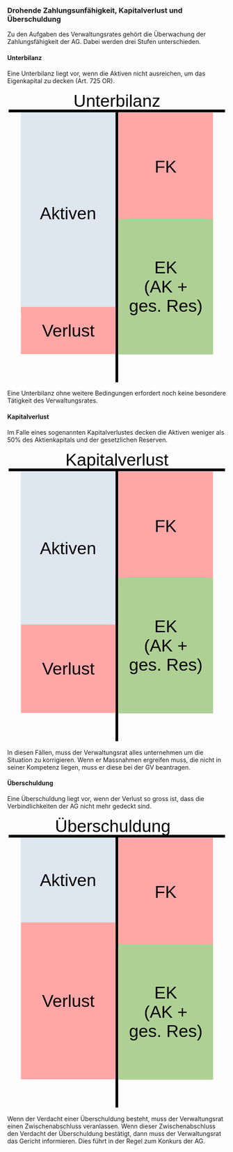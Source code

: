### Drohende Zahlungsunfähigkeit, Kapitalverlust und Überschuldung

Zu den Aufgaben des Verwaltungsrates gehört die Überwachung der
Zahlungsfähigkeit der AG. Dabei werden drei Stufen unterschieden.

#### Unterbilanz

Eine Unterbilanz liegt vor, wenn die Aktiven nicht ausreichen, um das
Eigenkapital zu decken (Art. 725 OR).

<svg
   version="1.2"
   width="100%"
   height="108.01mm"
   viewBox="0 0 8101.0002 10801"
   preserveAspectRatio="xMidYMid"
   fill-rule="evenodd"
   stroke-width="28.222"
   stroke-linejoin="round"
   xml:space="preserve"
   id="svg62"
   sodipodi:docname="231024_unterbilanz.svg"
   inkscape:version="1.3 (0e150ed6c4, 2023-07-21)"
   xmlns:inkscape="http://www.inkscape.org/namespaces/inkscape"
   xmlns:sodipodi="http://sodipodi.sourceforge.net/DTD/sodipodi-0.dtd"
   xmlns="http://www.w3.org/2000/svg"
   xmlns:svg="http://www.w3.org/2000/svg"
   xmlns:ooo="http://xml.openoffice.org/svg/export"><sodipodi:namedview
   id="namedview62"
   pagecolor="#ffffff"
   bordercolor="#000000"
   borderopacity="0.25"
   inkscape:showpageshadow="2"
   inkscape:pageopacity="0.0"
   inkscape:pagecheckerboard="0"
   inkscape:deskcolor="#d1d1d1"
   inkscape:document-units="mm"
   inkscape:zoom="0.48106061"
   inkscape:cx="284.7874"
   inkscape:cy="476.0315"
   inkscape:window-width="1280"
   inkscape:window-height="778"
   inkscape:window-x="-6"
   inkscape:window-y="-6"
   inkscape:window-maximized="1"
   inkscape:current-layer="svg62" />&#10; <defs
   class="ClipPathGroup"
   id="defs2">&#10;  <clipPath
   id="presentation_clip_path"
   clipPathUnits="userSpaceOnUse">&#10;   <rect
   x="0"
   y="0"
   width="21000"
   height="29700"
   id="rect1" />&#10;  </clipPath>&#10;  <clipPath
   id="presentation_clip_path_shrink"
   clipPathUnits="userSpaceOnUse">&#10;   <rect
   x="21"
   y="29"
   width="20958"
   height="29641"
   id="rect2" />&#10;  </clipPath>&#10; </defs>&#10; <defs
   id="defs27">&#10;  <font
   id="EmbeddedFont_1"
   horiz-adv-x="2048"
   horiz-origin-x="0"
   horiz-origin-y="0"
   vert-origin-x="512"
   vert-origin-y="768"
   vert-adv-y="1024">&#10;   <font-face
   font-family="Liberation Sans embedded"
   units-per-em="2048"
   font-weight="normal"
   font-style="normal"
   ascent="1852"
   descent="432"
   id="font-face2" />&#10;   <missing-glyph
   horiz-adv-x="2048"
   d="M 0,0 L 2047,0 2047,2047 0,2047 0,0 Z"
   id="missing-glyph2" />&#10;   <glyph
   unicode="z"
   horiz-adv-x="848"
   d="M 83,0 L 83,137 688,943 117,943 117,1082 901,1082 901,945 295,139 922,139 922,0 83,0 Z"
   id="glyph2" />&#10;   <glyph
   unicode="v"
   horiz-adv-x="1024"
   d="M 613,0 L 400,0 7,1082 199,1082 437,378 C 446,351 469,272 506,141 L 541,258 580,376 826,1082 1017,1082 613,0 Z"
   id="glyph3" />&#10;   <glyph
   unicode="u"
   horiz-adv-x="874"
   d="M 314,1082 L 314,396 C 314,325 321,269 335,230 349,191 371,162 402,145 433,128 478,119 537,119 624,119 692,149 742,208 792,267 817,350 817,455 L 817,1082 997,1082 997,231 C 997,105 999,28 1003,0 L 833,0 C 832,3 832,12 831,27 830,42 830,59 829,78 828,97 826,132 825,185 L 822,185 C 781,110 733,58 679,27 624,-4 557,-20 476,-20 357,-20 271,10 216,69 161,128 133,225 133,361 L 133,1082 314,1082 Z"
   id="glyph4" />&#10;   <glyph
   unicode="t"
   horiz-adv-x="531"
   d="M 554,8 C 495,-8 434,-16 372,-16 228,-16 156,66 156,229 L 156,951 31,951 31,1082 163,1082 216,1324 336,1324 336,1082 536,1082 536,951 336,951 336,268 C 336,216 345,180 362,159 379,138 408,127 450,127 474,127 509,132 554,141 L 554,8 Z"
   id="glyph5" />&#10;   <glyph
   unicode="s"
   horiz-adv-x="901"
   d="M 950,299 C 950,197 912,118 835,63 758,8 650,-20 511,-20 376,-20 273,2 200,47 127,91 79,160 57,254 L 216,285 C 231,227 263,185 311,158 359,131 426,117 511,117 602,117 669,131 712,159 754,187 775,229 775,285 775,328 760,362 731,389 702,416 654,438 589,455 L 460,489 C 357,516 283,542 240,568 196,593 162,624 137,661 112,698 100,743 100,796 100,895 135,970 206,1022 276,1073 378,1099 513,1099 632,1099 727,1078 798,1036 868,994 912,927 931,834 L 769,814 C 759,862 732,899 689,925 645,950 586,963 513,963 432,963 372,951 333,926 294,901 275,864 275,814 275,783 283,758 299,738 315,718 339,701 370,687 401,673 467,654 568,629 663,605 732,583 774,563 816,542 849,520 874,495 898,470 917,442 930,410 943,377 950,340 950,299 Z"
   id="glyph6" />&#10;   <glyph
   unicode="r"
   horiz-adv-x="522"
   d="M 142,0 L 142,830 C 142,906 140,990 136,1082 L 306,1082 C 311,959 314,886 314,861 L 318,861 C 347,954 380,1017 417,1051 454,1085 507,1102 575,1102 599,1102 623,1099 648,1092 L 648,927 C 624,934 592,937 552,937 477,937 420,905 381,841 342,776 322,684 322,564 L 322,0 142,0 Z"
   id="glyph7" />&#10;   <glyph
   unicode="n"
   horiz-adv-x="874"
   d="M 825,0 L 825,686 C 825,757 818,813 804,852 790,891 768,920 737,937 706,954 661,963 602,963 515,963 447,933 397,874 347,815 322,732 322,627 L 322,0 142,0 142,851 C 142,977 140,1054 136,1082 L 306,1082 C 307,1079 307,1070 308,1055 309,1040 310,1024 311,1005 312,986 313,950 314,897 L 317,897 C 358,972 406,1025 461,1056 515,1087 582,1102 663,1102 782,1102 869,1073 924,1014 979,955 1006,857 1006,721 L 1006,0 825,0 Z"
   id="glyph8" />&#10;   <glyph
   unicode="l"
   horiz-adv-x="195"
   d="M 138,0 L 138,1484 318,1484 318,0 138,0 Z"
   id="glyph9" />&#10;   <glyph
   unicode="k"
   horiz-adv-x="901"
   d="M 816,0 L 450,494 318,385 318,0 138,0 138,1484 318,1484 318,557 793,1082 1004,1082 565,617 1027,0 816,0 Z"
   id="glyph10" />&#10;   <glyph
   unicode="i"
   horiz-adv-x="187"
   d="M 137,1312 L 137,1484 317,1484 317,1312 137,1312 Z M 137,0 L 137,1082 317,1082 317,0 137,0 Z"
   id="glyph11" />&#10;   <glyph
   unicode="g"
   horiz-adv-x="936"
   d="M 548,-425 C 430,-425 336,-402 266,-355 196,-309 151,-243 131,-158 L 312,-132 C 324,-182 351,-220 392,-247 433,-274 486,-288 553,-288 732,-288 822,-183 822,27 L 822,201 820,201 C 786,132 739,80 680,45 621,10 551,-8 472,-8 339,-8 242,36 180,124 117,212 86,350 86,539 86,730 120,872 187,963 254,1054 355,1099 492,1099 569,1099 635,1082 692,1047 748,1012 791,962 822,897 L 824,897 C 824,917 825,952 828,1001 831,1050 833,1077 836,1082 L 1007,1082 C 1003,1046 1001,971 1001,858 L 1001,31 C 1001,-273 850,-425 548,-425 Z M 822,541 C 822,629 810,705 786,769 762,832 728,881 685,915 641,948 591,965 536,965 444,965 377,932 335,865 293,798 272,690 272,541 272,393 292,287 331,222 370,157 438,125 533,125 590,125 640,142 684,175 728,208 762,256 786,319 810,381 822,455 822,541 Z"
   id="glyph12" />&#10;   <glyph
   unicode="e"
   horiz-adv-x="972"
   d="M 276,503 C 276,379 302,283 353,216 404,149 479,115 578,115 656,115 719,131 766,162 813,193 844,233 861,281 L 1019,236 C 954,65 807,-20 578,-20 418,-20 296,28 213,123 129,218 87,360 87,548 87,727 129,864 213,959 296,1054 416,1102 571,1102 889,1102 1048,910 1048,527 L 1048,503 276,503 Z M 862,641 C 852,755 823,838 775,891 727,943 658,969 568,969 481,969 412,940 361,882 310,823 282,743 278,641 L 862,641 Z"
   id="glyph13" />&#10;   <glyph
   unicode="b"
   horiz-adv-x="927"
   d="M 1053,546 C 1053,169 920,-20 655,-20 573,-20 505,-5 451,25 396,54 352,102 318,168 L 316,168 C 316,147 315,116 312,74 309,31 307,7 306,0 L 132,0 C 136,36 138,110 138,223 L 138,1484 318,1484 318,1061 C 318,1018 317,967 314,908 L 318,908 C 351,977 396,1027 451,1057 506,1087 574,1102 655,1102 792,1102 892,1056 957,964 1021,872 1053,733 1053,546 Z M 864,540 C 864,691 844,800 804,865 764,930 699,963 609,963 508,963 434,928 388,859 341,790 318,680 318,529 318,387 341,282 386,215 431,147 505,113 607,113 698,113 763,147 804,214 844,281 864,389 864,540 Z"
   id="glyph14" />&#10;   <glyph
   unicode="a"
   horiz-adv-x="1060"
   d="M 414,-20 C 305,-20 224,9 169,66 114,123 87,202 87,302 87,414 124,500 198,560 271,620 390,652 554,656 L 797,660 797,719 C 797,807 778,870 741,908 704,946 645,965 565,965 484,965 426,951 389,924 352,897 330,853 323,793 L 135,810 C 166,1005 310,1102 569,1102 705,1102 807,1071 876,1009 945,946 979,856 979,738 L 979,272 C 979,219 986,179 1000,152 1014,125 1041,111 1080,111 1097,111 1117,113 1139,118 L 1139,6 C 1094,-5 1047,-10 1000,-10 933,-10 885,8 855,43 824,78 807,132 803,207 L 797,207 C 751,124 698,66 637,32 576,-3 501,-20 414,-20 Z M 455,115 C 521,115 580,130 631,160 682,190 723,231 753,284 782,336 797,390 797,445 L 797,534 600,530 C 515,529 451,520 408,504 364,488 330,463 307,430 284,397 272,353 272,299 272,240 288,195 320,163 351,131 396,115 455,115 Z"
   id="glyph15" />&#10;   <glyph
   unicode="V"
   horiz-adv-x="1350"
   d="M 782,0 L 584,0 9,1409 210,1409 600,417 684,168 768,417 1156,1409 1357,1409 782,0 Z"
   id="glyph16" />&#10;   <glyph
   unicode="U"
   horiz-adv-x="1165"
   d="M 731,-20 C 616,-20 515,1 429,43 343,85 276,146 229,226 182,306 158,401 158,512 L 158,1409 349,1409 349,528 C 349,399 382,302 447,235 512,168 607,135 730,135 857,135 955,170 1026,239 1096,308 1131,408 1131,541 L 1131,1409 1321,1409 1321,530 C 1321,416 1297,318 1249,235 1200,152 1132,89 1044,46 955,2 851,-20 731,-20 Z"
   id="glyph17" />&#10;   <glyph
   unicode="R"
   horiz-adv-x="1226"
   d="M 1164,0 L 798,585 359,585 359,0 168,0 168,1409 831,1409 C 990,1409 1112,1374 1199,1303 1285,1232 1328,1133 1328,1006 1328,901 1298,813 1237,742 1176,671 1091,626 984,607 L 1384,0 1164,0 Z M 1136,1004 C 1136,1086 1108,1149 1053,1192 997,1235 917,1256 812,1256 L 359,1256 359,736 820,736 C 921,736 999,760 1054,807 1109,854 1136,919 1136,1004 Z"
   id="glyph18" />&#10;   <glyph
   unicode="K"
   horiz-adv-x="1182"
   d="M 1106,0 L 543,680 359,540 359,0 168,0 168,1409 359,1409 359,703 1038,1409 1263,1409 663,797 1343,0 1106,0 Z"
   id="glyph19" />&#10;   <glyph
   unicode="F"
   horiz-adv-x="1006"
   d="M 359,1253 L 359,729 1145,729 1145,571 359,571 359,0 168,0 168,1409 1169,1409 1169,1253 359,1253 Z"
   id="glyph20" />&#10;   <glyph
   unicode="E"
   horiz-adv-x="1112"
   d="M 168,0 L 168,1409 1237,1409 1237,1253 359,1253 359,801 1177,801 1177,647 359,647 359,156 1278,156 1278,0 168,0 Z"
   id="glyph21" />&#10;   <glyph
   unicode="A"
   horiz-adv-x="1368"
   d="M 1167,0 L 1006,412 364,412 202,0 4,0 579,1409 796,1409 1362,0 1167,0 Z M 685,1265 L 676,1237 C 659,1182 635,1111 602,1024 L 422,561 949,561 768,1026 C 749,1072 731,1124 712,1182 L 685,1265 Z"
   id="glyph22" />&#10;   <glyph
   unicode="."
   horiz-adv-x="204"
   d="M 187,0 L 187,219 382,219 382,0 187,0 Z"
   id="glyph23" />&#10;   <glyph
   unicode="+"
   horiz-adv-x="998"
   d="M 671,608 L 671,180 524,180 524,608 100,608 100,754 524,754 524,1182 671,1182 671,754 1095,754 1095,608 671,608 Z"
   id="glyph24" />&#10;   <glyph
   unicode=")"
   horiz-adv-x="548"
   d="M 555,528 C 555,335 525,162 465,9 404,-144 311,-289 186,-424 L 12,-424 C 137,-284 229,-136 287,19 345,174 374,344 374,530 374,716 345,887 287,1042 228,1197 137,1345 12,1484 L 186,1484 C 312,1348 405,1203 465,1050 525,896 555,723 555,532 L 555,528 Z"
   id="glyph25" />&#10;   <glyph
   unicode="("
   horiz-adv-x="548"
   d="M 127,532 C 127,725 157,898 218,1051 278,1204 371,1349 496,1484 L 670,1484 C 545,1345 454,1198 396,1042 337,886 308,715 308,530 308,345 337,175 395,20 452,-135 544,-283 670,-424 L 496,-424 C 370,-288 277,-143 217,11 157,164 127,337 127,528 L 127,532 Z"
   id="glyph26" />&#10;   <glyph
   unicode=" "
   horiz-adv-x="564"
   id="glyph27" />&#10;  </font>&#10; </defs>&#10; <defs
   class="TextShapeIndex"
   id="defs28">&#10;  <g
   ooo:slide="id1"
   ooo:id-list="id3 id4 id5 id6 id7 id8 id9"
   id="g27" />&#10; </defs>&#10; <defs
   class="EmbeddedBulletChars"
   id="defs37">&#10;  <g
   id="bullet-char-template-57356"
   transform="matrix(4.8828125e-4,0,0,-4.8828125e-4,0,0)">&#10;   <path
   d="M 580,1141 1163,571 580,0 -4,571 Z"
   id="path28" />&#10;  </g>&#10;  <g
   id="bullet-char-template-57354"
   transform="matrix(4.8828125e-4,0,0,-4.8828125e-4,0,0)">&#10;   <path
   d="M 8,1128 H 1137 V 0 H 8 Z"
   id="path29" />&#10;  </g>&#10;  <g
   id="bullet-char-template-10146"
   transform="matrix(4.8828125e-4,0,0,-4.8828125e-4,0,0)">&#10;   <path
   d="M 174,0 602,739 174,1481 1456,739 Z M 1358,739 309,1346 659,739 Z"
   id="path30" />&#10;  </g>&#10;  <g
   id="bullet-char-template-10132"
   transform="matrix(4.8828125e-4,0,0,-4.8828125e-4,0,0)">&#10;   <path
   d="M 2015,739 1276,0 H 717 l 543,543 H 174 v 393 h 1086 l -543,545 h 557 z"
   id="path31" />&#10;  </g>&#10;  <g
   id="bullet-char-template-10007"
   transform="matrix(4.8828125e-4,0,0,-4.8828125e-4,0,0)">&#10;   <path
   d="m 0,-2 c -7,16 -16,29 -25,39 l 381,530 c -94,256 -141,385 -141,387 0,25 13,38 40,38 9,0 21,-2 34,-5 21,4 42,12 65,25 l 27,-13 111,-251 280,301 64,-25 24,25 c 21,-10 41,-24 62,-43 C 886,937 835,863 770,784 769,783 710,716 594,584 L 774,223 c 0,-27 -21,-55 -63,-84 l 16,-20 C 717,90 699,76 672,76 641,76 570,178 457,381 L 164,-76 c -22,-34 -53,-51 -92,-51 -42,0 -63,17 -64,51 -7,9 -10,24 -10,44 0,9 1,19 2,30 z"
   id="path32" />&#10;  </g>&#10;  <g
   id="bullet-char-template-10004"
   transform="matrix(4.8828125e-4,0,0,-4.8828125e-4,0,0)">&#10;   <path
   d="M 285,-33 C 182,-33 111,30 74,156 52,228 41,333 41,471 c 0,78 14,145 41,201 34,71 87,106 158,106 53,0 88,-31 106,-94 l 23,-176 c 8,-64 28,-97 59,-98 l 735,706 c 11,11 33,17 66,17 42,0 63,-15 63,-46 V 965 c 0,-36 -10,-64 -30,-84 L 442,47 C 390,-6 338,-33 285,-33 Z"
   id="path33" />&#10;  </g>&#10;  <g
   id="bullet-char-template-9679"
   transform="matrix(4.8828125e-4,0,0,-4.8828125e-4,0,0)">&#10;   <path
   d="M 813,0 C 632,0 489,54 383,161 276,268 223,411 223,592 c 0,181 53,324 160,431 106,107 249,161 430,161 179,0 323,-54 432,-161 108,-107 162,-251 162,-431 0,-180 -54,-324 -162,-431 C 1136,54 992,0 813,0 Z"
   id="path34" />&#10;  </g>&#10;  <g
   id="bullet-char-template-8226"
   transform="matrix(4.8828125e-4,0,0,-4.8828125e-4,0,0)">&#10;   <path
   d="m 346,457 c -73,0 -137,26 -191,78 -54,51 -81,114 -81,188 0,73 27,136 81,188 54,52 118,78 191,78 73,0 134,-26 185,-79 51,-51 77,-114 77,-187 0,-75 -25,-137 -76,-188 -50,-52 -112,-78 -186,-78 z"
   id="path35" />&#10;  </g>&#10;  <g
   id="bullet-char-template-8211"
   transform="matrix(4.8828125e-4,0,0,-4.8828125e-4,0,0)">&#10;   <path
   d="M -4,459 H 1135 V 606 H -4 Z"
   id="path36" />&#10;  </g>&#10;  <g
   id="bullet-char-template-61548"
   transform="matrix(4.8828125e-4,0,0,-4.8828125e-4,0,0)">&#10;   <path
   d="m 173,740 c 0,163 58,303 173,419 116,115 255,173 419,173 163,0 302,-58 418,-173 116,-116 174,-256 174,-419 0,-163 -58,-303 -174,-418 C 1067,206 928,148 765,148 601,148 462,206 346,322 231,437 173,577 173,740 Z"
   id="path37" />&#10;  </g>&#10; </defs>&#10; <g
   id="g37"
   transform="translate(-2950,-2275)">&#10;  <g
   id="id2"
   class="Master_Slide">&#10;   <g
   id="bg-id2"
   class="Background" />&#10;   <g
   id="bo-id2"
   class="BackgroundObjects" />&#10;  </g>&#10; </g>&#10; <g
   class="SlideGroup"
   id="g62"
   transform="translate(-2950,-2275)">&#10;  <g
   id="g61">&#10;   <g
   id="container-id1">&#10;    <g
   id="id1"
   class="Slide"
   clip-path="url(#presentation_clip_path)">&#10;     <g
   class="Page"
   id="g60">&#10;      <g
   class="com.sun.star.drawing.CustomShape"
   id="g40">&#10;       <g
   id="id3">&#10;        <rect
   class="BoundingBox"
   stroke="none"
   fill="none"
   x="4625"
   y="2275"
   width="4751"
   height="751"
   id="rect37" />&#10;        <path
   fill="#ffffff"
   fill-opacity="0"
   stroke="none"
   d="M 7000,3025 H 4625 v -750 h 4750 v 750 z"
   id="path38" />&#10;        <text
   class="SVGTextShape"
   id="text40"><tspan
     class="TextParagraph"
     font-family="'Liberation Sans', sans-serif"
     font-size="635px"
     font-weight="400"
     id="tspan40"><tspan
       class="TextPosition"
       x="5399"
       y="2870"
       id="tspan39"><tspan
         fill="#000000"
         stroke="none"
         style="white-space:pre"
         id="tspan38">Unterbilanz</tspan></tspan></tspan></text>&#10;       </g>&#10;      </g>&#10;      <g
   class="com.sun.star.drawing.LineShape"
   id="g41">&#10;       <g
   id="id4">&#10;        <rect
   class="BoundingBox"
   stroke="none"
   fill="none"
   x="2950"
   y="2975"
   width="8101"
   height="101"
   id="rect40" />&#10;        <path
   fill="none"
   stroke="#000000"
   stroke-width="100"
   stroke-linejoin="round"
   d="m 3000,3025 h 8000"
   id="path40" />&#10;       </g>&#10;      </g>&#10;      <g
   class="com.sun.star.drawing.LineShape"
   id="g42">&#10;       <g
   id="id5">&#10;        <rect
   class="BoundingBox"
   stroke="none"
   fill="none"
   x="6950"
   y="2975"
   width="101"
   height="10101"
   id="rect41" />&#10;        <path
   fill="none"
   stroke="#000000"
   stroke-width="100"
   stroke-linejoin="round"
   d="M 7000,3025 V 13025"
   id="path41" />&#10;       </g>&#10;      </g>&#10;      <g
   class="com.sun.star.drawing.CustomShape"
   id="g44">&#10;       <g
   id="id6">&#10;        <rect
   class="BoundingBox"
   stroke="none"
   fill="none"
   x="7055"
   y="3085"
   width="3501"
   height="4001"
   id="rect42" />&#10;        <path
   fill="#ffa6a6"
   stroke="none"
   d="M 8805,7085 H 7055 V 3085 h 3500 v 4000 z"
   id="path42" />&#10;        <text
   class="SVGTextShape"
   id="text44"><tspan
     class="TextParagraph"
     font-family="'Liberation Sans', sans-serif"
     font-size="635px"
     font-weight="400"
     id="tspan44"><tspan
       class="TextPosition"
       x="8398"
       y="5305"
       id="tspan43"><tspan
         fill="#000000"
         stroke="none"
         style="white-space:pre"
         id="tspan42">FK</tspan></tspan></tspan></text>&#10;       </g>&#10;      </g>&#10;      <g
   class="com.sun.star.drawing.CustomShape"
   id="g53">&#10;       <g
   id="id7">&#10;        <rect
   class="BoundingBox"
   stroke="none"
   fill="none"
   x="7060"
   y="7000"
   width="3501"
   height="5001"
   id="rect44" />&#10;        <path
   fill="#afd095"
   stroke="none"
   d="M 8810,12000 H 7060 V 7000 h 3500 v 5000 z"
   id="path44" />&#10;        <text
   class="SVGTextShape"
   id="text53"><tspan
     class="TextParagraph"
     font-family="'Liberation Sans', sans-serif"
     font-size="635px"
     font-weight="400"
     id="tspan47"><tspan
       class="TextPosition"
       x="8386"
       y="9009"
       id="tspan46"><tspan
         fill="#000000"
         stroke="none"
         style="white-space:pre"
         id="tspan45">EK</tspan></tspan></tspan><tspan
     class="TextParagraph"
     font-family="'Liberation Sans', sans-serif"
     font-size="635px"
     font-weight="400"
     id="tspan50"><tspan
       class="TextPosition"
       x="8005"
       y="9720"
       id="tspan49"><tspan
         fill="#000000"
         stroke="none"
         style="white-space:pre"
         id="tspan48">(AK +</tspan></tspan></tspan><tspan
     class="TextParagraph"
     font-family="'Liberation Sans', sans-serif"
     font-size="635px"
     font-weight="400"
     id="tspan53"><tspan
       class="TextPosition"
       x="7452"
       y="10431"
       id="tspan52"><tspan
         fill="#000000"
         stroke="none"
         style="white-space:pre"
         id="tspan51">ges. Res)</tspan></tspan></tspan></text>&#10;       </g>&#10;      </g>&#10;      <g
   class="com.sun.star.drawing.CustomShape"
   id="g56">&#10;       <g
   id="id8">&#10;        <rect
   class="BoundingBox"
   stroke="none"
   fill="none"
   x="3445"
   y="3084"
   width="3501"
   height="7416"
   id="rect53" />&#10;        <path
   fill="#dee6ef"
   stroke="none"
   d="M 5195,10499 H 3445 V 3084 h 3500 v 7415 z"
   id="path53" />&#10;        <text
   class="SVGTextShape"
   id="text56"><tspan
     class="TextParagraph"
     font-family="'Liberation Sans', sans-serif"
     font-size="635px"
     font-weight="400"
     id="tspan56"><tspan
       class="TextPosition"
       x="4155"
       y="7012"
       id="tspan55"><tspan
         fill="#000000"
         stroke="none"
         style="white-space:pre"
         id="tspan54">Aktiven</tspan></tspan></tspan></text>&#10;       </g>&#10;      </g>&#10;      <g
   class="com.sun.star.drawing.CustomShape"
   id="g59">&#10;       <g
   id="id9">&#10;        <rect
   class="BoundingBox"
   stroke="none"
   fill="none"
   x="3455"
   y="10249"
   width="3501"
   height="1736"
   id="rect56" />&#10;        <path
   fill="#ffa6a6"
   stroke="none"
   d="M 5205,11984 H 3455 v -1735 h 3500 v 1735 z"
   id="path56" />&#10;        <text
   class="SVGTextShape"
   id="text59"><tspan
     class="TextParagraph"
     font-family="'Liberation Sans', sans-serif"
     font-size="635px"
     font-weight="400"
     id="tspan59"><tspan
       class="TextPosition"
       x="4235"
       y="11337"
       id="tspan58"><tspan
         fill="#000000"
         stroke="none"
         style="white-space:pre"
         id="tspan57">Verlust</tspan></tspan></tspan></text>&#10;
         </g>&#10;      </g>&#10;     </g>&#10;    </g>&#10;   </g>&#10;
         </g>&#10; </g>&#10;</svg>
         
Eine Unterbilanz ohne weitere Bedingungen erfordert noch keine besondere
Tätigkeit des Verwaltungsrates.

#### Kapitalverlust

Im Falle eines sogenannten Kapitalverlustes decken die Aktiven weniger
als 50% des Aktienkapitals und der gesetzlichen Reserven.

<svg
   version="1.2"
   width="100%"
   height="108.01mm"
   viewBox="0 0 8101.0002 10801"
   preserveAspectRatio="xMidYMid"
   fill-rule="evenodd"
   stroke-width="28.222"
   stroke-linejoin="round"
   xml:space="preserve"
   id="svg60"
   sodipodi:docname="231024_kapitalverlust.svg"
   inkscape:version="1.3 (0e150ed6c4, 2023-07-21)"
   xmlns:inkscape="http://www.inkscape.org/namespaces/inkscape"
   xmlns:sodipodi="http://sodipodi.sourceforge.net/DTD/sodipodi-0.dtd"
   xmlns="http://www.w3.org/2000/svg"
   xmlns:svg="http://www.w3.org/2000/svg"
   xmlns:ooo="http://xml.openoffice.org/svg/export"><sodipodi:namedview
   id="namedview60"
   pagecolor="#ffffff"
   bordercolor="#000000"
   borderopacity="0.25"
   inkscape:showpageshadow="2"
   inkscape:pageopacity="0.0"
   inkscape:pagecheckerboard="0"
   inkscape:deskcolor="#d1d1d1"
   inkscape:document-units="mm"
   inkscape:zoom="0.48106061"
   inkscape:cx="284.7874"
   inkscape:cy="473.95276"
   inkscape:window-width="1280"
   inkscape:window-height="778"
   inkscape:window-x="-6"
   inkscape:window-y="-6"
   inkscape:window-maximized="1"
   inkscape:current-layer="svg60" />&#10; <defs
   class="ClipPathGroup"
   id="defs2">&#10;  <clipPath
   id="presentation_clip_path"
   clipPathUnits="userSpaceOnUse">&#10;   <rect
   x="0"
   y="0"
   width="21000"
   height="29700"
   id="rect1" />&#10;  </clipPath>&#10;  <clipPath
   id="presentation_clip_path_shrink"
   clipPathUnits="userSpaceOnUse">&#10;   <rect
   x="21"
   y="29"
   width="20958"
   height="29641"
   id="rect2" />&#10;  </clipPath>&#10; </defs>&#10; <defs
   id="defs25">&#10;  <font
   id="EmbeddedFont_1"
   horiz-adv-x="2048"
   horiz-origin-x="0"
   horiz-origin-y="0"
   vert-origin-x="512"
   vert-origin-y="768"
   vert-adv-y="1024">&#10;   <font-face
   font-family="Liberation Sans embedded"
   units-per-em="2048"
   font-weight="normal"
   font-style="normal"
   ascent="1852"
   descent="432"
   id="font-face2" />&#10;   <missing-glyph
   horiz-adv-x="2048"
   d="M 0,0 L 2047,0 2047,2047 0,2047 0,0 Z"
   id="missing-glyph2" />&#10;   <glyph
   unicode="v"
   horiz-adv-x="1024"
   d="M 613,0 L 400,0 7,1082 199,1082 437,378 C 446,351 469,272 506,141 L 541,258 580,376 826,1082 1017,1082 613,0 Z"
   id="glyph2" />&#10;   <glyph
   unicode="u"
   horiz-adv-x="874"
   d="M 314,1082 L 314,396 C 314,325 321,269 335,230 349,191 371,162 402,145 433,128 478,119 537,119 624,119 692,149 742,208 792,267 817,350 817,455 L 817,1082 997,1082 997,231 C 997,105 999,28 1003,0 L 833,0 C 832,3 832,12 831,27 830,42 830,59 829,78 828,97 826,132 825,185 L 822,185 C 781,110 733,58 679,27 624,-4 557,-20 476,-20 357,-20 271,10 216,69 161,128 133,225 133,361 L 133,1082 314,1082 Z"
   id="glyph3" />&#10;   <glyph
   unicode="t"
   horiz-adv-x="531"
   d="M 554,8 C 495,-8 434,-16 372,-16 228,-16 156,66 156,229 L 156,951 31,951 31,1082 163,1082 216,1324 336,1324 336,1082 536,1082 536,951 336,951 336,268 C 336,216 345,180 362,159 379,138 408,127 450,127 474,127 509,132 554,141 L 554,8 Z"
   id="glyph4" />&#10;   <glyph
   unicode="s"
   horiz-adv-x="901"
   d="M 950,299 C 950,197 912,118 835,63 758,8 650,-20 511,-20 376,-20 273,2 200,47 127,91 79,160 57,254 L 216,285 C 231,227 263,185 311,158 359,131 426,117 511,117 602,117 669,131 712,159 754,187 775,229 775,285 775,328 760,362 731,389 702,416 654,438 589,455 L 460,489 C 357,516 283,542 240,568 196,593 162,624 137,661 112,698 100,743 100,796 100,895 135,970 206,1022 276,1073 378,1099 513,1099 632,1099 727,1078 798,1036 868,994 912,927 931,834 L 769,814 C 759,862 732,899 689,925 645,950 586,963 513,963 432,963 372,951 333,926 294,901 275,864 275,814 275,783 283,758 299,738 315,718 339,701 370,687 401,673 467,654 568,629 663,605 732,583 774,563 816,542 849,520 874,495 898,470 917,442 930,410 943,377 950,340 950,299 Z"
   id="glyph5" />&#10;   <glyph
   unicode="r"
   horiz-adv-x="522"
   d="M 142,0 L 142,830 C 142,906 140,990 136,1082 L 306,1082 C 311,959 314,886 314,861 L 318,861 C 347,954 380,1017 417,1051 454,1085 507,1102 575,1102 599,1102 623,1099 648,1092 L 648,927 C 624,934 592,937 552,937 477,937 420,905 381,841 342,776 322,684 322,564 L 322,0 142,0 Z"
   id="glyph6" />&#10;   <glyph
   unicode="p"
   horiz-adv-x="927"
   d="M 1053,546 C 1053,169 920,-20 655,-20 488,-20 376,43 319,168 L 314,168 C 317,163 318,106 318,-2 L 318,-425 138,-425 138,861 C 138,972 136,1046 132,1082 L 306,1082 C 307,1079 308,1070 309,1054 310,1037 312,1012 314,978 315,944 316,921 316,908 L 320,908 C 352,975 394,1024 447,1055 500,1086 569,1101 655,1101 788,1101 888,1056 954,967 1020,878 1053,737 1053,546 Z M 864,542 C 864,693 844,800 803,865 762,930 698,962 609,962 538,962 482,947 442,917 401,887 371,840 350,777 329,713 318,630 318,528 318,386 341,281 386,214 431,147 505,113 607,113 696,113 762,146 803,212 844,277 864,387 864,542 Z"
   id="glyph7" />&#10;   <glyph
   unicode="n"
   horiz-adv-x="874"
   d="M 825,0 L 825,686 C 825,757 818,813 804,852 790,891 768,920 737,937 706,954 661,963 602,963 515,963 447,933 397,874 347,815 322,732 322,627 L 322,0 142,0 142,851 C 142,977 140,1054 136,1082 L 306,1082 C 307,1079 307,1070 308,1055 309,1040 310,1024 311,1005 312,986 313,950 314,897 L 317,897 C 358,972 406,1025 461,1056 515,1087 582,1102 663,1102 782,1102 869,1073 924,1014 979,955 1006,857 1006,721 L 1006,0 825,0 Z"
   id="glyph8" />&#10;   <glyph
   unicode="l"
   horiz-adv-x="195"
   d="M 138,0 L 138,1484 318,1484 318,0 138,0 Z"
   id="glyph9" />&#10;   <glyph
   unicode="k"
   horiz-adv-x="901"
   d="M 816,0 L 450,494 318,385 318,0 138,0 138,1484 318,1484 318,557 793,1082 1004,1082 565,617 1027,0 816,0 Z"
   id="glyph10" />&#10;   <glyph
   unicode="i"
   horiz-adv-x="187"
   d="M 137,1312 L 137,1484 317,1484 317,1312 137,1312 Z M 137,0 L 137,1082 317,1082 317,0 137,0 Z"
   id="glyph11" />&#10;   <glyph
   unicode="g"
   horiz-adv-x="936"
   d="M 548,-425 C 430,-425 336,-402 266,-355 196,-309 151,-243 131,-158 L 312,-132 C 324,-182 351,-220 392,-247 433,-274 486,-288 553,-288 732,-288 822,-183 822,27 L 822,201 820,201 C 786,132 739,80 680,45 621,10 551,-8 472,-8 339,-8 242,36 180,124 117,212 86,350 86,539 86,730 120,872 187,963 254,1054 355,1099 492,1099 569,1099 635,1082 692,1047 748,1012 791,962 822,897 L 824,897 C 824,917 825,952 828,1001 831,1050 833,1077 836,1082 L 1007,1082 C 1003,1046 1001,971 1001,858 L 1001,31 C 1001,-273 850,-425 548,-425 Z M 822,541 C 822,629 810,705 786,769 762,832 728,881 685,915 641,948 591,965 536,965 444,965 377,932 335,865 293,798 272,690 272,541 272,393 292,287 331,222 370,157 438,125 533,125 590,125 640,142 684,175 728,208 762,256 786,319 810,381 822,455 822,541 Z"
   id="glyph12" />&#10;   <glyph
   unicode="e"
   horiz-adv-x="972"
   d="M 276,503 C 276,379 302,283 353,216 404,149 479,115 578,115 656,115 719,131 766,162 813,193 844,233 861,281 L 1019,236 C 954,65 807,-20 578,-20 418,-20 296,28 213,123 129,218 87,360 87,548 87,727 129,864 213,959 296,1054 416,1102 571,1102 889,1102 1048,910 1048,527 L 1048,503 276,503 Z M 862,641 C 852,755 823,838 775,891 727,943 658,969 568,969 481,969 412,940 361,882 310,823 282,743 278,641 L 862,641 Z"
   id="glyph13" />&#10;   <glyph
   unicode="a"
   horiz-adv-x="1060"
   d="M 414,-20 C 305,-20 224,9 169,66 114,123 87,202 87,302 87,414 124,500 198,560 271,620 390,652 554,656 L 797,660 797,719 C 797,807 778,870 741,908 704,946 645,965 565,965 484,965 426,951 389,924 352,897 330,853 323,793 L 135,810 C 166,1005 310,1102 569,1102 705,1102 807,1071 876,1009 945,946 979,856 979,738 L 979,272 C 979,219 986,179 1000,152 1014,125 1041,111 1080,111 1097,111 1117,113 1139,118 L 1139,6 C 1094,-5 1047,-10 1000,-10 933,-10 885,8 855,43 824,78 807,132 803,207 L 797,207 C 751,124 698,66 637,32 576,-3 501,-20 414,-20 Z M 455,115 C 521,115 580,130 631,160 682,190 723,231 753,284 782,336 797,390 797,445 L 797,534 600,530 C 515,529 451,520 408,504 364,488 330,463 307,430 284,397 272,353 272,299 272,240 288,195 320,163 351,131 396,115 455,115 Z"
   id="glyph14" />&#10;   <glyph
   unicode="V"
   horiz-adv-x="1350"
   d="M 782,0 L 584,0 9,1409 210,1409 600,417 684,168 768,417 1156,1409 1357,1409 782,0 Z"
   id="glyph15" />&#10;   <glyph
   unicode="R"
   horiz-adv-x="1226"
   d="M 1164,0 L 798,585 359,585 359,0 168,0 168,1409 831,1409 C 990,1409 1112,1374 1199,1303 1285,1232 1328,1133 1328,1006 1328,901 1298,813 1237,742 1176,671 1091,626 984,607 L 1384,0 1164,0 Z M 1136,1004 C 1136,1086 1108,1149 1053,1192 997,1235 917,1256 812,1256 L 359,1256 359,736 820,736 C 921,736 999,760 1054,807 1109,854 1136,919 1136,1004 Z"
   id="glyph16" />&#10;   <glyph
   unicode="K"
   horiz-adv-x="1182"
   d="M 1106,0 L 543,680 359,540 359,0 168,0 168,1409 359,1409 359,703 1038,1409 1263,1409 663,797 1343,0 1106,0 Z"
   id="glyph17" />&#10;   <glyph
   unicode="F"
   horiz-adv-x="1006"
   d="M 359,1253 L 359,729 1145,729 1145,571 359,571 359,0 168,0 168,1409 1169,1409 1169,1253 359,1253 Z"
   id="glyph18" />&#10;   <glyph
   unicode="E"
   horiz-adv-x="1112"
   d="M 168,0 L 168,1409 1237,1409 1237,1253 359,1253 359,801 1177,801 1177,647 359,647 359,156 1278,156 1278,0 168,0 Z"
   id="glyph19" />&#10;   <glyph
   unicode="A"
   horiz-adv-x="1368"
   d="M 1167,0 L 1006,412 364,412 202,0 4,0 579,1409 796,1409 1362,0 1167,0 Z M 685,1265 L 676,1237 C 659,1182 635,1111 602,1024 L 422,561 949,561 768,1026 C 749,1072 731,1124 712,1182 L 685,1265 Z"
   id="glyph20" />&#10;   <glyph
   unicode="."
   horiz-adv-x="204"
   d="M 187,0 L 187,219 382,219 382,0 187,0 Z"
   id="glyph21" />&#10;   <glyph
   unicode="+"
   horiz-adv-x="998"
   d="M 671,608 L 671,180 524,180 524,608 100,608 100,754 524,754 524,1182 671,1182 671,754 1095,754 1095,608 671,608 Z"
   id="glyph22" />&#10;   <glyph
   unicode=")"
   horiz-adv-x="548"
   d="M 555,528 C 555,335 525,162 465,9 404,-144 311,-289 186,-424 L 12,-424 C 137,-284 229,-136 287,19 345,174 374,344 374,530 374,716 345,887 287,1042 228,1197 137,1345 12,1484 L 186,1484 C 312,1348 405,1203 465,1050 525,896 555,723 555,532 L 555,528 Z"
   id="glyph23" />&#10;   <glyph
   unicode="("
   horiz-adv-x="548"
   d="M 127,532 C 127,725 157,898 218,1051 278,1204 371,1349 496,1484 L 670,1484 C 545,1345 454,1198 396,1042 337,886 308,715 308,530 308,345 337,175 395,20 452,-135 544,-283 670,-424 L 496,-424 C 370,-288 277,-143 217,11 157,164 127,337 127,528 L 127,532 Z"
   id="glyph24" />&#10;   <glyph
   unicode=" "
   horiz-adv-x="564"
   id="glyph25" />&#10;  </font>&#10; </defs>&#10; <defs
   class="TextShapeIndex"
   id="defs26">&#10;  <g
   ooo:slide="id1"
   ooo:id-list="id3 id4 id5 id6 id7 id8 id9"
   id="g25" />&#10; </defs>&#10; <defs
   class="EmbeddedBulletChars"
   id="defs35">&#10;  <g
   id="bullet-char-template-57356"
   transform="matrix(4.8828125e-4,0,0,-4.8828125e-4,0,0)">&#10;   <path
   d="M 580,1141 1163,571 580,0 -4,571 Z"
   id="path26" />&#10;  </g>&#10;  <g
   id="bullet-char-template-57354"
   transform="matrix(4.8828125e-4,0,0,-4.8828125e-4,0,0)">&#10;   <path
   d="M 8,1128 H 1137 V 0 H 8 Z"
   id="path27" />&#10;  </g>&#10;  <g
   id="bullet-char-template-10146"
   transform="matrix(4.8828125e-4,0,0,-4.8828125e-4,0,0)">&#10;   <path
   d="M 174,0 602,739 174,1481 1456,739 Z M 1358,739 309,1346 659,739 Z"
   id="path28" />&#10;  </g>&#10;  <g
   id="bullet-char-template-10132"
   transform="matrix(4.8828125e-4,0,0,-4.8828125e-4,0,0)">&#10;   <path
   d="M 2015,739 1276,0 H 717 l 543,543 H 174 v 393 h 1086 l -543,545 h 557 z"
   id="path29" />&#10;  </g>&#10;  <g
   id="bullet-char-template-10007"
   transform="matrix(4.8828125e-4,0,0,-4.8828125e-4,0,0)">&#10;   <path
   d="m 0,-2 c -7,16 -16,29 -25,39 l 381,530 c -94,256 -141,385 -141,387 0,25 13,38 40,38 9,0 21,-2 34,-5 21,4 42,12 65,25 l 27,-13 111,-251 280,301 64,-25 24,25 c 21,-10 41,-24 62,-43 C 886,937 835,863 770,784 769,783 710,716 594,584 L 774,223 c 0,-27 -21,-55 -63,-84 l 16,-20 C 717,90 699,76 672,76 641,76 570,178 457,381 L 164,-76 c -22,-34 -53,-51 -92,-51 -42,0 -63,17 -64,51 -7,9 -10,24 -10,44 0,9 1,19 2,30 z"
   id="path30" />&#10;  </g>&#10;  <g
   id="bullet-char-template-10004"
   transform="matrix(4.8828125e-4,0,0,-4.8828125e-4,0,0)">&#10;   <path
   d="M 285,-33 C 182,-33 111,30 74,156 52,228 41,333 41,471 c 0,78 14,145 41,201 34,71 87,106 158,106 53,0 88,-31 106,-94 l 23,-176 c 8,-64 28,-97 59,-98 l 735,706 c 11,11 33,17 66,17 42,0 63,-15 63,-46 V 965 c 0,-36 -10,-64 -30,-84 L 442,47 C 390,-6 338,-33 285,-33 Z"
   id="path31" />&#10;  </g>&#10;  <g
   id="bullet-char-template-9679"
   transform="matrix(4.8828125e-4,0,0,-4.8828125e-4,0,0)">&#10;   <path
   d="M 813,0 C 632,0 489,54 383,161 276,268 223,411 223,592 c 0,181 53,324 160,431 106,107 249,161 430,161 179,0 323,-54 432,-161 108,-107 162,-251 162,-431 0,-180 -54,-324 -162,-431 C 1136,54 992,0 813,0 Z"
   id="path32" />&#10;  </g>&#10;  <g
   id="bullet-char-template-8226"
   transform="matrix(4.8828125e-4,0,0,-4.8828125e-4,0,0)">&#10;   <path
   d="m 346,457 c -73,0 -137,26 -191,78 -54,51 -81,114 -81,188 0,73 27,136 81,188 54,52 118,78 191,78 73,0 134,-26 185,-79 51,-51 77,-114 77,-187 0,-75 -25,-137 -76,-188 -50,-52 -112,-78 -186,-78 z"
   id="path33" />&#10;  </g>&#10;  <g
   id="bullet-char-template-8211"
   transform="matrix(4.8828125e-4,0,0,-4.8828125e-4,0,0)">&#10;   <path
   d="M -4,459 H 1135 V 606 H -4 Z"
   id="path34" />&#10;  </g>&#10;  <g
   id="bullet-char-template-61548"
   transform="matrix(4.8828125e-4,0,0,-4.8828125e-4,0,0)">&#10;   <path
   d="m 173,740 c 0,163 58,303 173,419 116,115 255,173 419,173 163,0 302,-58 418,-173 116,-116 174,-256 174,-419 0,-163 -58,-303 -174,-418 C 1067,206 928,148 765,148 601,148 462,206 346,322 231,437 173,577 173,740 Z"
   id="path35" />&#10;  </g>&#10; </defs>&#10; <g
   id="g35"
   transform="translate(-2950,-2300)">&#10;  <g
   id="id2"
   class="Master_Slide">&#10;   <g
   id="bg-id2"
   class="Background" />&#10;   <g
   id="bo-id2"
   class="BackgroundObjects" />&#10;  </g>&#10; </g>&#10; <g
   class="SlideGroup"
   id="g60"
   transform="translate(-2950,-2300)">&#10;  <g
   id="g59">&#10;   <g
   id="container-id1">&#10;    <g
   id="id1"
   class="Slide"
   clip-path="url(#presentation_clip_path)">&#10;     <g
   class="Page"
   id="g58">&#10;      <g
   class="com.sun.star.drawing.CustomShape"
   id="g38">&#10;       <g
   id="id3">&#10;        <rect
   class="BoundingBox"
   stroke="none"
   fill="none"
   x="4625"
   y="2300"
   width="4751"
   height="751"
   id="rect35" />&#10;        <path
   fill="#ffffff"
   fill-opacity="0"
   stroke="none"
   d="M 7000,3050 H 4625 v -750 h 4750 v 750 z"
   id="path36" />&#10;        <text
   class="SVGTextShape"
   id="text38"><tspan
     class="TextParagraph"
     font-family="'Liberation Sans', sans-serif"
     font-size="635px"
     font-weight="400"
     id="tspan38"><tspan
       class="TextPosition"
       x="5098"
       y="2895"
       id="tspan37"><tspan
         fill="#000000"
         stroke="none"
         style="white-space:pre"
         id="tspan36">Kapitalverlust</tspan></tspan></tspan></text>&#10;       </g>&#10;      </g>&#10;      <g
   class="com.sun.star.drawing.LineShape"
   id="g39">&#10;       <g
   id="id4">&#10;        <rect
   class="BoundingBox"
   stroke="none"
   fill="none"
   x="2950"
   y="3000"
   width="8101"
   height="101"
   id="rect38" />&#10;        <path
   fill="none"
   stroke="#000000"
   stroke-width="100"
   stroke-linejoin="round"
   d="m 3000,3050 h 8000"
   id="path38" />&#10;       </g>&#10;      </g>&#10;      <g
   class="com.sun.star.drawing.LineShape"
   id="g40">&#10;       <g
   id="id5">&#10;        <rect
   class="BoundingBox"
   stroke="none"
   fill="none"
   x="6950"
   y="3000"
   width="101"
   height="10101"
   id="rect39" />&#10;        <path
   fill="none"
   stroke="#000000"
   stroke-width="100"
   stroke-linejoin="round"
   d="M 7000,3050 V 13050"
   id="path39" />&#10;       </g>&#10;      </g>&#10;      <g
   class="com.sun.star.drawing.CustomShape"
   id="g42">&#10;       <g
   id="id6">&#10;        <rect
   class="BoundingBox"
   stroke="none"
   fill="none"
   x="7055"
   y="3110"
   width="3501"
   height="4001"
   id="rect40" />&#10;        <path
   fill="#ffa6a6"
   stroke="none"
   d="M 8805,7110 H 7055 V 3110 h 3500 v 4000 z"
   id="path40" />&#10;        <text
   class="SVGTextShape"
   id="text42"><tspan
     class="TextParagraph"
     font-family="'Liberation Sans', sans-serif"
     font-size="635px"
     font-weight="400"
     id="tspan42"><tspan
       class="TextPosition"
       x="8398"
       y="5330"
       id="tspan41"><tspan
         fill="#000000"
         stroke="none"
         style="white-space:pre"
         id="tspan40">FK</tspan></tspan></tspan></text>&#10;       </g>&#10;      </g>&#10;      <g
   class="com.sun.star.drawing.CustomShape"
   id="g51">&#10;       <g
   id="id7">&#10;        <rect
   class="BoundingBox"
   stroke="none"
   fill="none"
   x="7060"
   y="7025"
   width="3501"
   height="5001"
   id="rect42" />&#10;        <path
   fill="#afd095"
   stroke="none"
   d="M 8810,12025 H 7060 V 7025 h 3500 v 5000 z"
   id="path42" />&#10;        <text
   class="SVGTextShape"
   id="text51"><tspan
     class="TextParagraph"
     font-family="'Liberation Sans', sans-serif"
     font-size="635px"
     font-weight="400"
     id="tspan45"><tspan
       class="TextPosition"
       x="8386"
       y="9034"
       id="tspan44"><tspan
         fill="#000000"
         stroke="none"
         style="white-space:pre"
         id="tspan43">EK</tspan></tspan></tspan><tspan
     class="TextParagraph"
     font-family="'Liberation Sans', sans-serif"
     font-size="635px"
     font-weight="400"
     id="tspan48"><tspan
       class="TextPosition"
       x="8005"
       y="9745"
       id="tspan47"><tspan
         fill="#000000"
         stroke="none"
         style="white-space:pre"
         id="tspan46">(AK +</tspan></tspan></tspan><tspan
     class="TextParagraph"
     font-family="'Liberation Sans', sans-serif"
     font-size="635px"
     font-weight="400"
     id="tspan51"><tspan
       class="TextPosition"
       x="7452"
       y="10456"
       id="tspan50"><tspan
         fill="#000000"
         stroke="none"
         style="white-space:pre"
         id="tspan49">ges. Res)</tspan></tspan></tspan></text>&#10;       </g>&#10;      </g>&#10;      <g
   class="com.sun.star.drawing.CustomShape"
   id="g54">&#10;       <g
   id="id8">&#10;        <rect
   class="BoundingBox"
   stroke="none"
   fill="none"
   x="3445"
   y="3110"
   width="3501"
   height="5641"
   id="rect51" />&#10;        <path
   fill="#dee6ef"
   stroke="none"
   d="M 5195,8750 H 3445 V 3110 h 3500 v 5640 z"
   id="path51" />&#10;        <text
   class="SVGTextShape"
   id="text54"><tspan
     class="TextParagraph"
     font-family="'Liberation Sans', sans-serif"
     font-size="635px"
     font-weight="400"
     id="tspan54"><tspan
       class="TextPosition"
       x="4155"
       y="6150"
       id="tspan53"><tspan
         fill="#000000"
         stroke="none"
         style="white-space:pre"
         id="tspan52">Aktiven</tspan></tspan></tspan></text>&#10;       </g>&#10;      </g>&#10;      <g
   class="com.sun.star.drawing.CustomShape"
   id="g57">&#10;       <g
   id="id9">&#10;        <rect
   class="BoundingBox"
   stroke="none"
   fill="none"
   x="3455"
   y="8750"
   width="3501"
   height="3261"
   id="rect54" />&#10;        <path
   fill="#ffa6a6"
   stroke="none"
   d="M 5205,12010 H 3455 V 8750 h 3500 v 3260 z"
   id="path54" />&#10;        <text
   class="SVGTextShape"
   id="text57"><tspan
     class="TextParagraph"
     font-family="'Liberation Sans', sans-serif"
     font-size="635px"
     font-weight="400"
     id="tspan57"><tspan
       class="TextPosition"
       x="4235"
       y="10600"
       id="tspan56"><tspan
         fill="#000000"
         stroke="none"
         style="white-space:pre"
         id="tspan55">Verlust</tspan></tspan></tspan></text>&#10;
         </g>&#10;      </g>&#10;     </g>&#10;    </g>&#10;   </g>&#10;
         </g>&#10; </g>&#10;</svg>
         
In diesen Fällen, muss der Verwaltungsrat alles unternehmen um die
Situation zu korrigieren. Wenn er Massnahmen ergreifen muss, die nicht
in seiner Kompetenz liegen, muss er diese bei der GV beantragen.


#### Überschuldung

Eine Überschuldung liegt vor, wenn der Verlust so gross ist, dass die
Verbindlichkeiten der AG nicht mehr gedeckt sind.

<svg
   version="1.2"
   width="100%"
   height="108.01mm"
   viewBox="0 0 8101.0002 10801"
   preserveAspectRatio="xMidYMid"
   fill-rule="evenodd"
   stroke-width="28.222"
   stroke-linejoin="round"
   xml:space="preserve"
   id="svg63"
   sodipodi:docname="231024_ueberschuldung.svg"
   inkscape:version="1.3 (0e150ed6c4, 2023-07-21)"
   xmlns:inkscape="http://www.inkscape.org/namespaces/inkscape"
   xmlns:sodipodi="http://sodipodi.sourceforge.net/DTD/sodipodi-0.dtd"
   xmlns="http://www.w3.org/2000/svg"
   xmlns:svg="http://www.w3.org/2000/svg"
   xmlns:ooo="http://xml.openoffice.org/svg/export"><sodipodi:namedview
   id="namedview63"
   pagecolor="#ffffff"
   bordercolor="#000000"
   borderopacity="0.25"
   inkscape:showpageshadow="2"
   inkscape:pageopacity="0.0"
   inkscape:pagecheckerboard="0"
   inkscape:deskcolor="#d1d1d1"
   inkscape:document-units="mm"
   inkscape:zoom="0.48106061"
   inkscape:cx="284.7874"
   inkscape:cy="473.95276"
   inkscape:window-width="1280"
   inkscape:window-height="778"
   inkscape:window-x="-6"
   inkscape:window-y="-6"
   inkscape:window-maximized="1"
   inkscape:current-layer="svg63" />&#10; <defs
   class="ClipPathGroup"
   id="defs2">&#10;  <clipPath
   id="presentation_clip_path"
   clipPathUnits="userSpaceOnUse">&#10;   <rect
   x="0"
   y="0"
   width="21000"
   height="29700"
   id="rect1" />&#10;  </clipPath>&#10;  <clipPath
   id="presentation_clip_path_shrink"
   clipPathUnits="userSpaceOnUse">&#10;   <rect
   x="21"
   y="29"
   width="20958"
   height="29641"
   id="rect2" />&#10;  </clipPath>&#10; </defs>&#10; <defs
   id="defs28">&#10;  <font
   id="EmbeddedFont_1"
   horiz-adv-x="2048"
   horiz-origin-x="0"
   horiz-origin-y="0"
   vert-origin-x="512"
   vert-origin-y="768"
   vert-adv-y="1024">&#10;   <font-face
   font-family="Liberation Sans embedded"
   units-per-em="2048"
   font-weight="normal"
   font-style="normal"
   ascent="1852"
   descent="432"
   id="font-face2" />&#10;   <missing-glyph
   horiz-adv-x="2048"
   d="M 0,0 L 2047,0 2047,2047 0,2047 0,0 Z"
   id="missing-glyph2" />&#10;   <glyph
   unicode="Ü"
   horiz-adv-x="1165"
   d="M 731,-20 C 616,-20 515,1 429,43 343,85 276,146 229,226 182,306 158,401 158,512 L 158,1409 349,1409 349,528 C 349,399 382,302 447,235 512,168 607,135 730,135 857,135 955,170 1026,239 1096,308 1131,408 1131,541 L 1131,1409 1321,1409 1321,530 C 1321,416 1297,318 1249,235 1200,152 1132,89 1044,46 955,2 851,-20 731,-20 Z M 853,1530 L 853,1714 1016,1714 1016,1530 853,1530 Z M 459,1530 L 459,1714 624,1714 624,1530 459,1530 Z"
   id="glyph2" />&#10;   <glyph
   unicode="v"
   horiz-adv-x="1024"
   d="M 613,0 L 400,0 7,1082 199,1082 437,378 C 446,351 469,272 506,141 L 541,258 580,376 826,1082 1017,1082 613,0 Z"
   id="glyph3" />&#10;   <glyph
   unicode="u"
   horiz-adv-x="874"
   d="M 314,1082 L 314,396 C 314,325 321,269 335,230 349,191 371,162 402,145 433,128 478,119 537,119 624,119 692,149 742,208 792,267 817,350 817,455 L 817,1082 997,1082 997,231 C 997,105 999,28 1003,0 L 833,0 C 832,3 832,12 831,27 830,42 830,59 829,78 828,97 826,132 825,185 L 822,185 C 781,110 733,58 679,27 624,-4 557,-20 476,-20 357,-20 271,10 216,69 161,128 133,225 133,361 L 133,1082 314,1082 Z"
   id="glyph4" />&#10;   <glyph
   unicode="t"
   horiz-adv-x="531"
   d="M 554,8 C 495,-8 434,-16 372,-16 228,-16 156,66 156,229 L 156,951 31,951 31,1082 163,1082 216,1324 336,1324 336,1082 536,1082 536,951 336,951 336,268 C 336,216 345,180 362,159 379,138 408,127 450,127 474,127 509,132 554,141 L 554,8 Z"
   id="glyph5" />&#10;   <glyph
   unicode="s"
   horiz-adv-x="901"
   d="M 950,299 C 950,197 912,118 835,63 758,8 650,-20 511,-20 376,-20 273,2 200,47 127,91 79,160 57,254 L 216,285 C 231,227 263,185 311,158 359,131 426,117 511,117 602,117 669,131 712,159 754,187 775,229 775,285 775,328 760,362 731,389 702,416 654,438 589,455 L 460,489 C 357,516 283,542 240,568 196,593 162,624 137,661 112,698 100,743 100,796 100,895 135,970 206,1022 276,1073 378,1099 513,1099 632,1099 727,1078 798,1036 868,994 912,927 931,834 L 769,814 C 759,862 732,899 689,925 645,950 586,963 513,963 432,963 372,951 333,926 294,901 275,864 275,814 275,783 283,758 299,738 315,718 339,701 370,687 401,673 467,654 568,629 663,605 732,583 774,563 816,542 849,520 874,495 898,470 917,442 930,410 943,377 950,340 950,299 Z"
   id="glyph6" />&#10;   <glyph
   unicode="r"
   horiz-adv-x="522"
   d="M 142,0 L 142,830 C 142,906 140,990 136,1082 L 306,1082 C 311,959 314,886 314,861 L 318,861 C 347,954 380,1017 417,1051 454,1085 507,1102 575,1102 599,1102 623,1099 648,1092 L 648,927 C 624,934 592,937 552,937 477,937 420,905 381,841 342,776 322,684 322,564 L 322,0 142,0 Z"
   id="glyph7" />&#10;   <glyph
   unicode="n"
   horiz-adv-x="874"
   d="M 825,0 L 825,686 C 825,757 818,813 804,852 790,891 768,920 737,937 706,954 661,963 602,963 515,963 447,933 397,874 347,815 322,732 322,627 L 322,0 142,0 142,851 C 142,977 140,1054 136,1082 L 306,1082 C 307,1079 307,1070 308,1055 309,1040 310,1024 311,1005 312,986 313,950 314,897 L 317,897 C 358,972 406,1025 461,1056 515,1087 582,1102 663,1102 782,1102 869,1073 924,1014 979,955 1006,857 1006,721 L 1006,0 825,0 Z"
   id="glyph8" />&#10;   <glyph
   unicode="l"
   horiz-adv-x="195"
   d="M 138,0 L 138,1484 318,1484 318,0 138,0 Z"
   id="glyph9" />&#10;   <glyph
   unicode="k"
   horiz-adv-x="901"
   d="M 816,0 L 450,494 318,385 318,0 138,0 138,1484 318,1484 318,557 793,1082 1004,1082 565,617 1027,0 816,0 Z"
   id="glyph10" />&#10;   <glyph
   unicode="i"
   horiz-adv-x="187"
   d="M 137,1312 L 137,1484 317,1484 317,1312 137,1312 Z M 137,0 L 137,1082 317,1082 317,0 137,0 Z"
   id="glyph11" />&#10;   <glyph
   unicode="h"
   horiz-adv-x="865"
   d="M 317,897 C 356,968 402,1020 457,1053 511,1086 580,1102 663,1102 780,1102 867,1073 923,1015 978,956 1006,858 1006,721 L 1006,0 825,0 825,686 C 825,762 818,819 804,856 790,893 767,920 735,937 703,954 659,963 602,963 517,963 450,934 399,875 348,816 322,737 322,638 L 322,0 142,0 142,1484 322,1484 322,1098 C 322,1057 321,1015 319,972 316,929 315,904 314,897 L 317,897 Z"
   id="glyph12" />&#10;   <glyph
   unicode="g"
   horiz-adv-x="936"
   d="M 548,-425 C 430,-425 336,-402 266,-355 196,-309 151,-243 131,-158 L 312,-132 C 324,-182 351,-220 392,-247 433,-274 486,-288 553,-288 732,-288 822,-183 822,27 L 822,201 820,201 C 786,132 739,80 680,45 621,10 551,-8 472,-8 339,-8 242,36 180,124 117,212 86,350 86,539 86,730 120,872 187,963 254,1054 355,1099 492,1099 569,1099 635,1082 692,1047 748,1012 791,962 822,897 L 824,897 C 824,917 825,952 828,1001 831,1050 833,1077 836,1082 L 1007,1082 C 1003,1046 1001,971 1001,858 L 1001,31 C 1001,-273 850,-425 548,-425 Z M 822,541 C 822,629 810,705 786,769 762,832 728,881 685,915 641,948 591,965 536,965 444,965 377,932 335,865 293,798 272,690 272,541 272,393 292,287 331,222 370,157 438,125 533,125 590,125 640,142 684,175 728,208 762,256 786,319 810,381 822,455 822,541 Z"
   id="glyph13" />&#10;   <glyph
   unicode="e"
   horiz-adv-x="972"
   d="M 276,503 C 276,379 302,283 353,216 404,149 479,115 578,115 656,115 719,131 766,162 813,193 844,233 861,281 L 1019,236 C 954,65 807,-20 578,-20 418,-20 296,28 213,123 129,218 87,360 87,548 87,727 129,864 213,959 296,1054 416,1102 571,1102 889,1102 1048,910 1048,527 L 1048,503 276,503 Z M 862,641 C 852,755 823,838 775,891 727,943 658,969 568,969 481,969 412,940 361,882 310,823 282,743 278,641 L 862,641 Z"
   id="glyph14" />&#10;   <glyph
   unicode="d"
   horiz-adv-x="936"
   d="M 821,174 C 788,105 744,55 689,25 634,-5 565,-20 484,-20 347,-20 247,26 183,118 118,210 86,349 86,536 86,913 219,1102 484,1102 566,1102 634,1087 689,1057 744,1027 788,979 821,914 L 823,914 821,1035 821,1484 1001,1484 1001,223 C 1001,110 1003,36 1007,0 L 835,0 C 833,11 831,35 829,74 826,113 825,146 825,174 L 821,174 Z M 275,542 C 275,391 295,282 335,217 375,152 440,119 530,119 632,119 706,154 752,225 798,296 821,405 821,554 821,697 798,802 752,869 706,936 633,969 532,969 441,969 376,936 336,869 295,802 275,693 275,542 Z"
   id="glyph15" />&#10;   <glyph
   unicode="c"
   horiz-adv-x="892"
   d="M 275,546 C 275,402 298,295 343,226 388,157 457,122 548,122 612,122 666,139 709,174 752,209 778,262 788,334 L 970,322 C 956,218 912,135 837,73 762,11 668,-20 553,-20 402,-20 286,28 207,124 127,219 87,359 87,542 87,724 127,863 207,959 287,1054 402,1102 551,1102 662,1102 754,1073 827,1016 900,959 945,880 964,779 L 779,765 C 770,825 746,873 708,908 670,943 616,961 546,961 451,961 382,929 339,866 296,803 275,696 275,546 Z"
   id="glyph16" />&#10;   <glyph
   unicode="b"
   horiz-adv-x="927"
   d="M 1053,546 C 1053,169 920,-20 655,-20 573,-20 505,-5 451,25 396,54 352,102 318,168 L 316,168 C 316,147 315,116 312,74 309,31 307,7 306,0 L 132,0 C 136,36 138,110 138,223 L 138,1484 318,1484 318,1061 C 318,1018 317,967 314,908 L 318,908 C 351,977 396,1027 451,1057 506,1087 574,1102 655,1102 792,1102 892,1056 957,964 1021,872 1053,733 1053,546 Z M 864,540 C 864,691 844,800 804,865 764,930 699,963 609,963 508,963 434,928 388,859 341,790 318,680 318,529 318,387 341,282 386,215 431,147 505,113 607,113 698,113 763,147 804,214 844,281 864,389 864,540 Z"
   id="glyph17" />&#10;   <glyph
   unicode="V"
   horiz-adv-x="1350"
   d="M 782,0 L 584,0 9,1409 210,1409 600,417 684,168 768,417 1156,1409 1357,1409 782,0 Z"
   id="glyph18" />&#10;   <glyph
   unicode="R"
   horiz-adv-x="1226"
   d="M 1164,0 L 798,585 359,585 359,0 168,0 168,1409 831,1409 C 990,1409 1112,1374 1199,1303 1285,1232 1328,1133 1328,1006 1328,901 1298,813 1237,742 1176,671 1091,626 984,607 L 1384,0 1164,0 Z M 1136,1004 C 1136,1086 1108,1149 1053,1192 997,1235 917,1256 812,1256 L 359,1256 359,736 820,736 C 921,736 999,760 1054,807 1109,854 1136,919 1136,1004 Z"
   id="glyph19" />&#10;   <glyph
   unicode="K"
   horiz-adv-x="1182"
   d="M 1106,0 L 543,680 359,540 359,0 168,0 168,1409 359,1409 359,703 1038,1409 1263,1409 663,797 1343,0 1106,0 Z"
   id="glyph20" />&#10;   <glyph
   unicode="F"
   horiz-adv-x="1006"
   d="M 359,1253 L 359,729 1145,729 1145,571 359,571 359,0 168,0 168,1409 1169,1409 1169,1253 359,1253 Z"
   id="glyph21" />&#10;   <glyph
   unicode="E"
   horiz-adv-x="1112"
   d="M 168,0 L 168,1409 1237,1409 1237,1253 359,1253 359,801 1177,801 1177,647 359,647 359,156 1278,156 1278,0 168,0 Z"
   id="glyph22" />&#10;   <glyph
   unicode="A"
   horiz-adv-x="1368"
   d="M 1167,0 L 1006,412 364,412 202,0 4,0 579,1409 796,1409 1362,0 1167,0 Z M 685,1265 L 676,1237 C 659,1182 635,1111 602,1024 L 422,561 949,561 768,1026 C 749,1072 731,1124 712,1182 L 685,1265 Z"
   id="glyph23" />&#10;   <glyph
   unicode="."
   horiz-adv-x="204"
   d="M 187,0 L 187,219 382,219 382,0 187,0 Z"
   id="glyph24" />&#10;   <glyph
   unicode="+"
   horiz-adv-x="998"
   d="M 671,608 L 671,180 524,180 524,608 100,608 100,754 524,754 524,1182 671,1182 671,754 1095,754 1095,608 671,608 Z"
   id="glyph25" />&#10;   <glyph
   unicode=")"
   horiz-adv-x="548"
   d="M 555,528 C 555,335 525,162 465,9 404,-144 311,-289 186,-424 L 12,-424 C 137,-284 229,-136 287,19 345,174 374,344 374,530 374,716 345,887 287,1042 228,1197 137,1345 12,1484 L 186,1484 C 312,1348 405,1203 465,1050 525,896 555,723 555,532 L 555,528 Z"
   id="glyph26" />&#10;   <glyph
   unicode="("
   horiz-adv-x="548"
   d="M 127,532 C 127,725 157,898 218,1051 278,1204 371,1349 496,1484 L 670,1484 C 545,1345 454,1198 396,1042 337,886 308,715 308,530 308,345 337,175 395,20 452,-135 544,-283 670,-424 L 496,-424 C 370,-288 277,-143 217,11 157,164 127,337 127,528 L 127,532 Z"
   id="glyph27" />&#10;   <glyph
   unicode=" "
   horiz-adv-x="564"
   id="glyph28" />&#10;  </font>&#10; </defs>&#10; <defs
   class="TextShapeIndex"
   id="defs29">&#10;  <g
   ooo:slide="id1"
   ooo:id-list="id3 id4 id5 id6 id7 id8 id9"
   id="g28" />&#10; </defs>&#10; <defs
   class="EmbeddedBulletChars"
   id="defs38">&#10;  <g
   id="bullet-char-template-57356"
   transform="matrix(4.8828125e-4,0,0,-4.8828125e-4,0,0)">&#10;   <path
   d="M 580,1141 1163,571 580,0 -4,571 Z"
   id="path29" />&#10;  </g>&#10;  <g
   id="bullet-char-template-57354"
   transform="matrix(4.8828125e-4,0,0,-4.8828125e-4,0,0)">&#10;   <path
   d="M 8,1128 H 1137 V 0 H 8 Z"
   id="path30" />&#10;  </g>&#10;  <g
   id="bullet-char-template-10146"
   transform="matrix(4.8828125e-4,0,0,-4.8828125e-4,0,0)">&#10;   <path
   d="M 174,0 602,739 174,1481 1456,739 Z M 1358,739 309,1346 659,739 Z"
   id="path31" />&#10;  </g>&#10;  <g
   id="bullet-char-template-10132"
   transform="matrix(4.8828125e-4,0,0,-4.8828125e-4,0,0)">&#10;   <path
   d="M 2015,739 1276,0 H 717 l 543,543 H 174 v 393 h 1086 l -543,545 h 557 z"
   id="path32" />&#10;  </g>&#10;  <g
   id="bullet-char-template-10007"
   transform="matrix(4.8828125e-4,0,0,-4.8828125e-4,0,0)">&#10;   <path
   d="m 0,-2 c -7,16 -16,29 -25,39 l 381,530 c -94,256 -141,385 -141,387 0,25 13,38 40,38 9,0 21,-2 34,-5 21,4 42,12 65,25 l 27,-13 111,-251 280,301 64,-25 24,25 c 21,-10 41,-24 62,-43 C 886,937 835,863 770,784 769,783 710,716 594,584 L 774,223 c 0,-27 -21,-55 -63,-84 l 16,-20 C 717,90 699,76 672,76 641,76 570,178 457,381 L 164,-76 c -22,-34 -53,-51 -92,-51 -42,0 -63,17 -64,51 -7,9 -10,24 -10,44 0,9 1,19 2,30 z"
   id="path33" />&#10;  </g>&#10;  <g
   id="bullet-char-template-10004"
   transform="matrix(4.8828125e-4,0,0,-4.8828125e-4,0,0)">&#10;   <path
   d="M 285,-33 C 182,-33 111,30 74,156 52,228 41,333 41,471 c 0,78 14,145 41,201 34,71 87,106 158,106 53,0 88,-31 106,-94 l 23,-176 c 8,-64 28,-97 59,-98 l 735,706 c 11,11 33,17 66,17 42,0 63,-15 63,-46 V 965 c 0,-36 -10,-64 -30,-84 L 442,47 C 390,-6 338,-33 285,-33 Z"
   id="path34" />&#10;  </g>&#10;  <g
   id="bullet-char-template-9679"
   transform="matrix(4.8828125e-4,0,0,-4.8828125e-4,0,0)">&#10;   <path
   d="M 813,0 C 632,0 489,54 383,161 276,268 223,411 223,592 c 0,181 53,324 160,431 106,107 249,161 430,161 179,0 323,-54 432,-161 108,-107 162,-251 162,-431 0,-180 -54,-324 -162,-431 C 1136,54 992,0 813,0 Z"
   id="path35" />&#10;  </g>&#10;  <g
   id="bullet-char-template-8226"
   transform="matrix(4.8828125e-4,0,0,-4.8828125e-4,0,0)">&#10;   <path
   d="m 346,457 c -73,0 -137,26 -191,78 -54,51 -81,114 -81,188 0,73 27,136 81,188 54,52 118,78 191,78 73,0 134,-26 185,-79 51,-51 77,-114 77,-187 0,-75 -25,-137 -76,-188 -50,-52 -112,-78 -186,-78 z"
   id="path36" />&#10;  </g>&#10;  <g
   id="bullet-char-template-8211"
   transform="matrix(4.8828125e-4,0,0,-4.8828125e-4,0,0)">&#10;   <path
   d="M -4,459 H 1135 V 606 H -4 Z"
   id="path37" />&#10;  </g>&#10;  <g
   id="bullet-char-template-61548"
   transform="matrix(4.8828125e-4,0,0,-4.8828125e-4,0,0)">&#10;   <path
   d="m 173,740 c 0,163 58,303 173,419 116,115 255,173 419,173 163,0 302,-58 418,-173 116,-116 174,-256 174,-419 0,-163 -58,-303 -174,-418 C 1067,206 928,148 765,148 601,148 462,206 346,322 231,437 173,577 173,740 Z"
   id="path38" />&#10;  </g>&#10; </defs>&#10; <g
   id="g38"
   transform="translate(-2950,-2325)">&#10;  <g
   id="id2"
   class="Master_Slide">&#10;   <g
   id="bg-id2"
   class="Background" />&#10;   <g
   id="bo-id2"
   class="BackgroundObjects" />&#10;  </g>&#10; </g>&#10; <g
   class="SlideGroup"
   id="g63"
   transform="translate(-2950,-2325)">&#10;  <g
   id="g62">&#10;   <g
   id="container-id1">&#10;    <g
   id="id1"
   class="Slide"
   clip-path="url(#presentation_clip_path)">&#10;     <g
   class="Page"
   id="g61">&#10;      <g
   class="com.sun.star.drawing.CustomShape"
   id="g41">&#10;       <g
   id="id3">&#10;        <rect
   class="BoundingBox"
   stroke="none"
   fill="none"
   x="4279"
   y="2325"
   width="5126"
   height="751"
   id="rect38" />&#10;        <path
   fill="#ffffff"
   fill-opacity="0"
   stroke="none"
   d="M 6842,3075 H 4279 v -750 h 5125 v 750 z"
   id="path39" />&#10;        <text
   class="SVGTextShape"
   id="text41"><tspan
     class="TextParagraph"
     font-family="'Liberation Sans', sans-serif"
     font-size="635px"
     font-weight="400"
     id="tspan41"><tspan
       class="TextPosition"
       x="4713"
       y="2920"
       id="tspan40"><tspan
         fill="#000000"
         stroke="none"
         style="white-space:pre"
         id="tspan39">Überschuldung</tspan></tspan></tspan></text>&#10;       </g>&#10;      </g>&#10;      <g
   class="com.sun.star.drawing.LineShape"
   id="g42">&#10;       <g
   id="id4">&#10;        <rect
   class="BoundingBox"
   stroke="none"
   fill="none"
   x="2950"
   y="3025"
   width="8101"
   height="101"
   id="rect41" />&#10;        <path
   fill="none"
   stroke="#000000"
   stroke-width="100"
   stroke-linejoin="round"
   d="m 3000,3075 h 8000"
   id="path41" />&#10;       </g>&#10;      </g>&#10;      <g
   class="com.sun.star.drawing.LineShape"
   id="g43">&#10;       <g
   id="id5">&#10;        <rect
   class="BoundingBox"
   stroke="none"
   fill="none"
   x="6950"
   y="3025"
   width="101"
   height="10101"
   id="rect42" />&#10;        <path
   fill="none"
   stroke="#000000"
   stroke-width="100"
   stroke-linejoin="round"
   d="M 7000,3075 V 13075"
   id="path42" />&#10;       </g>&#10;      </g>&#10;      <g
   class="com.sun.star.drawing.CustomShape"
   id="g45">&#10;       <g
   id="id6">&#10;        <rect
   class="BoundingBox"
   stroke="none"
   fill="none"
   x="7055"
   y="3135"
   width="3501"
   height="4001"
   id="rect43" />&#10;        <path
   fill="#ffa6a6"
   stroke="none"
   d="M 8805,7135 H 7055 V 3135 h 3500 v 4000 z"
   id="path43" />&#10;        <text
   class="SVGTextShape"
   id="text45"><tspan
     class="TextParagraph"
     font-family="'Liberation Sans', sans-serif"
     font-size="635px"
     font-weight="400"
     id="tspan45"><tspan
       class="TextPosition"
       x="8398"
       y="5355"
       id="tspan44"><tspan
         fill="#000000"
         stroke="none"
         style="white-space:pre"
         id="tspan43">FK</tspan></tspan></tspan></text>&#10;       </g>&#10;      </g>&#10;      <g
   class="com.sun.star.drawing.CustomShape"
   id="g54">&#10;       <g
   id="id7">&#10;        <rect
   class="BoundingBox"
   stroke="none"
   fill="none"
   x="7060"
   y="7050"
   width="3501"
   height="5001"
   id="rect45" />&#10;        <path
   fill="#afd095"
   stroke="none"
   d="M 8810,12050 H 7060 V 7050 h 3500 v 5000 z"
   id="path45" />&#10;        <text
   class="SVGTextShape"
   id="text54"><tspan
     class="TextParagraph"
     font-family="'Liberation Sans', sans-serif"
     font-size="635px"
     font-weight="400"
     id="tspan48"><tspan
       class="TextPosition"
       x="8386"
       y="9059"
       id="tspan47"><tspan
         fill="#000000"
         stroke="none"
         style="white-space:pre"
         id="tspan46">EK</tspan></tspan></tspan><tspan
     class="TextParagraph"
     font-family="'Liberation Sans', sans-serif"
     font-size="635px"
     font-weight="400"
     id="tspan51"><tspan
       class="TextPosition"
       x="8005"
       y="9770"
       id="tspan50"><tspan
         fill="#000000"
         stroke="none"
         style="white-space:pre"
         id="tspan49">(AK +</tspan></tspan></tspan><tspan
     class="TextParagraph"
     font-family="'Liberation Sans', sans-serif"
     font-size="635px"
     font-weight="400"
     id="tspan54"><tspan
       class="TextPosition"
       x="7452"
       y="10481"
       id="tspan53"><tspan
         fill="#000000"
         stroke="none"
         style="white-space:pre"
         id="tspan52">ges. Res)</tspan></tspan></tspan></text>&#10;       </g>&#10;      </g>&#10;      <g
   class="com.sun.star.drawing.CustomShape"
   id="g57">&#10;       <g
   id="id8">&#10;        <rect
   class="BoundingBox"
   stroke="none"
   fill="none"
   x="3445"
   y="3134"
   width="3501"
   height="3116"
   id="rect54" />&#10;        <path
   fill="#dee6ef"
   stroke="none"
   d="M 5195,6249 H 3445 V 3134 h 3500 v 3115 z"
   id="path54" />&#10;        <text
   class="SVGTextShape"
   id="text57"><tspan
     class="TextParagraph"
     font-family="'Liberation Sans', sans-serif"
     font-size="635px"
     font-weight="400"
     id="tspan57"><tspan
       class="TextPosition"
       x="4155"
       y="4912"
       id="tspan56"><tspan
         fill="#000000"
         stroke="none"
         style="white-space:pre"
         id="tspan55">Aktiven</tspan></tspan></tspan></text>&#10;       </g>&#10;      </g>&#10;      <g
   class="com.sun.star.drawing.CustomShape"
   id="g60">&#10;       <g
   id="id9">&#10;        <rect
   class="BoundingBox"
   stroke="none"
   fill="none"
   x="3455"
   y="6249"
   width="3501"
   height="5786"
   id="rect57" />&#10;        <path
   fill="#ffa6a6"
   stroke="none"
   d="M 5205,12034 H 3455 V 6249 h 3500 v 5785 z"
   id="path57" />&#10;        <text
   class="SVGTextShape"
   id="text60"><tspan
     class="TextParagraph"
     font-family="'Liberation Sans', sans-serif"
     font-size="635px"
     font-weight="400"
     id="tspan60"><tspan
       class="TextPosition"
       x="4235"
       y="9362"
       id="tspan59"><tspan
         fill="#000000"
         stroke="none"
         style="white-space:pre"
         id="tspan58">Verlust</tspan></tspan></tspan></text>&#10;
         </g>&#10;      </g>&#10;     </g>&#10;    </g>&#10;   </g>&#10;
         </g>&#10; </g>&#10;</svg>
         
Wenn der Verdacht einer Überschuldung besteht, muss der Verwaltungsrat
einen Zwischenabschluss veranlassen. Wenn dieser Zwischenabschluss den
Verdacht der Überschuldung bestätigt, dann muss der Verwaltungsrat das
Gericht informieren. Dies führt in der Regel zum Konkurs der AG.
